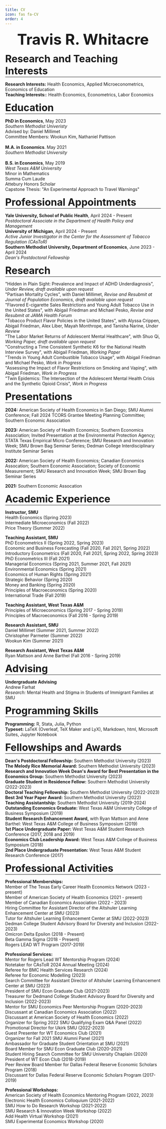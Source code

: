 ```yaml
---
title: CV
icon: fas fa-CV
order: 4
---
```

 
<font size="12"><p style="text-align: center;"><b>Travis R. Whitacre</b></p></font> 

<font size="6"><p style="border-bottom:1px solid black;"><b>Research and Teaching Interests</b></p></font>
  <b>Research Interests:</b> Health Economics, Applied Microeconometrics, Economics of Education<br>
  <b>Teaching Interests:</b>: Health Economics, Econometrics, Labor Economics
 
<font size="6"><p style="border-bottom:1px solid black;"><b>Education</b></p></font> 
<b>PhD in Economics</b>, May 2023 <br> 
<i>Southern Methodist Univeristy</i> <br>
Advised by: Daniel Millimet <br>
Committee Members: Wookun Kim, Nathaniel Pattison <br>
<br>
<b>M.A. in Economics</b>. May 2021 <br>
<i>Southern Methodist University</i> <br>
<br>
<b>B.S. in Economics</b>, May 2019 <br>
<i>West Texas A&M University</i> <br>
Minor in Mathematics <br> Summa Cum Laude <br> Attebury Honors Scholar <br> Capstone Thesis: "An Experimental Approach to Travel Warnings"<br>

<font size="6"><p style="border-bottom:1px solid black;"><b>Professional Appointments</b></p></font> 
**Yale University, School of Public Health**, April 2024 - Present <br>
_Postdoctoral Associate in the Department of Health Policy and Management_ <br>
**University of Michigan**, April 2024 - Present <br>
_Active Junior Investigator in the Center for the Assessment of Tobacco Regulation (CAsToR)_ <br>
<b>Southern Methodist University, Department of Economics</b>, June 2023 - April 2024 <br>
<i>Dean's Postdoctoral Fellowship</i> <br>
 
<font size="6"><p style="border-bottom:1px solid black;"><b>Research</b></p></font>
"Hidden in Plain Sight: Prevalence and Impact of ADHD Underdiagnosis", <i>Under Review, draft available upon request</i> <br>
"Partisan Mortality Cycles", with Daniel Millimet, <i>Revise and Resubmit at Journal of Population Economics, draft available upon request</i> <br>
"Flavored E-cigarette Sales Restrictions and Young Adult Tobacco Use in the United States", with Abigail Friedman and Michael Pesko, _Revise and Resubmit at JAMA Health Forum_ <br>
"Tobacco Product Flavor Policies in the United States", with Alyssa Crippen, Abigail Friedman, Alex Liber, Mayah Monthrope, and Tanisha Narine, _Under Review_ <br>
"The Labor Market Returns of Adolescent Mental Healthcare", with Shuo Qi, <i>Working Paper, draft available upon request</i> <br>
"Constructing a Time Consistent Synthetic K6 for the National Health Interview Survey", with Abigail Friedman, _Working Paper_ <br>
"Trends in Young Adult Combustible Tobacco Usage", with Abigail Friedman and Michael Pesko, _Work in Progress_ <br>
"Assessing the Impact of Flavor Restrictions on Smoking and Vaping", with Abigail Friedman, _Work in Progress_ <br>
"Twin Epidemics: The Intersection of the Adolescent Mental Health Crisis and the Synthetic Opioid Crisis", <i>Work in Progress</i> <br>

<font size="6"><p style="border-bottom:1px solid black;"><b>Presentations</b></p></font>
**2024:** American Society of Health Economics in San Diego; SMU Alumni Conference; Fall 2024 TCORS Grantee Meeting Planning Committee; Southern Economic Association <br>

**2023:** American Society of Health Economics; Southern Economics Association; Invited Presentation at the Environmental Protection Agency; STATA Texas Empirical Micro Conference; SMU Research and Innovation Week; SMU Brown Bag Seminar Series; Dedman College Interdisciplinary Institute Seminar Series <br>

**2022:** American Society of Health Economics; Canadian Economics Assocation; Southern Economic Association; Society of Economic Measurement; SMU Research and Innovation Week; SMU Brown Bag Seminar Series <br>

**2021:** Southern Economic Assocation <br>

<font size="6"><p style="border-bottom:1px solid black;"><b>Academic Experience</b></p></font>
<b>Instructor, SMU</b> <br>
Health Economics (Spring 2023) <br>
Intermediate Microeconomics (Fall 2022) <br>
Price Theory (Summer 2022) <br>

<b>Teaching Assistant, SMU</b> <br>
PhD Econometrics II (Spring 2022, Spring 2023) <br> 
Economic and Business Forecasting (Fall 2020, Fall 2021, Spring 2022) <br>
Introductory Econometrics (Fall 2020, Fall 2021, Spring 2022, Spring 2023) <br>
PhD Econometrics III (Fall 2021) <br>
Managerial Economics (Spring 2021, Summer 2021, Fall 2021)  <br>
Environmental Economics (Spring 2021) <br>
Economics of Human Rights (Spring 2021) <br>
Strategic Behavior (Spring 2020) <br>
Money and Banking (Spring 2020) <br>
Principles of Macroeconomics (Spring 2020) <br>
International Trade (Fall 2019) <br>

<b>Teaching Assistant, West Texas A&M</b> <br>
Principles of Microeconomics (Spring 2017 - Spring 2019) <br>
Principles of Macroeconomics (Fall 2016 - Spring 2019) <br>

<b>Research Assistant, SMU</b> <br>
Daniel Millimet (Summer 2021, Summer 2022) <br>
Christopher Parmeter (Summer 2022) <br>
Wookun Kim (Summer 2021) <br>

<b>Research Assistant, West Texas A&M</b> <br>
Ryan Mattson and Anne Barthel (Fall 2016 - Spring 2019)

<font size="6"><p style="border-bottom:1px solid black;"><b>Advising</b></p></font>
<b>Undergraduate Advising</b> <br>
Andrew Farhat <br>
<i>Research:</i> Mental Health and Stigma in Students of Immigrant Families at SMU <br>


<font size="6"><p style="border-bottom:1px solid black;"><b>Programming Skills</b></p></font>
<b>Programming:</b> R, Stata, Julia, Python <br>
<b>Typeset:</b> LaTeX (Overleaf, TeX Maker and LyX), Markdown, html, Microsoft Suites, Jupyter Notebook <br>

<font size="6"><p style="border-bottom:1px solid black;"><b>Fellowships and Awards</b></p></font>
<b>Dean's Postdoctoral Fellowship:</b> Southern Methodist University (2023) <br>
<b>The Melody Rice Memorial Award:</b> Southern Methodist University (2023) <br>
<b>Research and Innovation Week Dean's Award for Best Presentation in the Economics Group:</b> Southern Methodist University (2023) <br>
<b>Graduate Student in Residence Fellow:</b> Southern Methodist University (2022-2023) <br>
<b>Doctoral Teaching Fellowship:</b> Southern Methodist University (2022-2023) <br>
<b>Best 3rd Year Paper Award:</b> Southern Methodist University (2022) <br>
<b>Teaching Assistantship:</b> Southern Methodist University (2019-2024) <br>
<b>Outstanding Economics Graduate:</b> West Texas A&M University College of Business Symposium (2019) <br>
<b>Student Research Enhancement Award,</b> with Ryan Mattson and Anne Barthel: West Texas A&M College of Business Symposium (2019) <br>
<b>1st Place Undergraduate Paper:</b> West Texas A&M Student Research Conference (2017, 2018 and 2019) <br>
<b>Economics Club Leadership Award:</b> West Texas A&M College of Business Symposium (2018) <br>
<b>2nd Place Undergraduate Presentation:</b> West Texas A&M Student Research Conference (2017) <be>

<font size="6"><p style="border-bottom:1px solid black;"><b>Professional Activities</b></p></font>
<b>Professional Memberships:</b> <br>
Member of The Texas Early Career Health Economics Network (2023 - present) <br>
Member of American Society of Health Economics (2021 - present) <br>
Member of Canadian Economics Association (2022 - 2023) <br>
Hiring Committee for Assistant Director of the Altshuler Learning Enhancement Center at SMU (2023) <br>
Tutor for Altshuler Learning Enhancement Center at SMU (2022-2023) <br>
Dedman College Student Advisory Board for Diversity and Inclusion (2022-2023) <br>
Omicron Delta Epsilon (2018 - Present) <br>
Beta Gamma Sigma (2018 - Present) <br>
Rogers LEAD WT Program (2017-2019) <br>

<b>Professional Services:</b> <br>
Mentor for Rogers Lead WT Mentorship Program (2024) <br>
Notetaker for CAsToR 2024 Annual Meeting (2024) <br>
Referee for BMC Health Services Research (2024) <br>
Referee for Economic Modelling (2023) <br>
Search Committee for Assistant Director of Altshuler Learning Enhancement Center at SMU (2023) <br>
President of SMU Econ Graduate Club (2021-2023) <br>
Treasurer for Dedmand College Student Advisory Board for Diversity and Inclusion (2022-2023) <br>
Mentor for SMU Economics Peer Mentorship Program (2020-2023) <br>
Discussant at Canadian Economics Association (2022) <br>
Discussant at American Society of Health Economics (2022) <br>
Organizer for Spring 2022 SMU Qualifying Exam Q&A Panel (2022) <br>
Promotional Director for Ukirk SMU (2022-2023) <br>
Guest Presenter for WT Economics Club (2021) <br>
Organizer for Fall 2021 SMU Alumni Panel (2021) <br>
Ambassador for Graduate Student Orientation at SMU (2021) <br>
Board Member for SMU Econ Graduate Club (2020-2021) <br>
Student Hiring Search Committee for SMU University Chaplain (2020) <br>
President of WT Econ Club (2018-2019) <br>
Peer Review Board Member for Dallas Federal Reserve Economic Scholars Program (2018) <br>
Discussant for Dallas Federal Reserve Economic Scholars Program (2017-2019) <br>

<b>Professional Workshops:</b> <br>
American Society of Health Economics Mentoring Program (2022, 2023) <br>
Electronic Health Economics Colloquium (2021-2022) <br>
SMU How to Do Research Workshop (2021-2022) <br>
SMU Research & Innovation Week Workshop (2022) <br>
Add Health Virtual Workshop (2021) <br>
SMU Experimental Economics Workshop (2020) <br>
